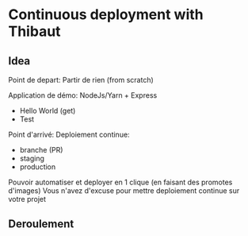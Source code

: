 # Continuous deployment with Thibaut

## Idea

Point de depart: Partir de rien (from scratch)



Application de démo: NodeJs/Yarn + Express
- Hello World (get)
- Test

Point d'arrivé: 
Deploiement continue:
* branche (PR)
* staging 
* production

Pouvoir automatiser et deployer en 1 clique (en faisant des promotes d'images)
Vous n'avez d'excuse pour mettre deploiement continue sur votre projet

## Deroulement




